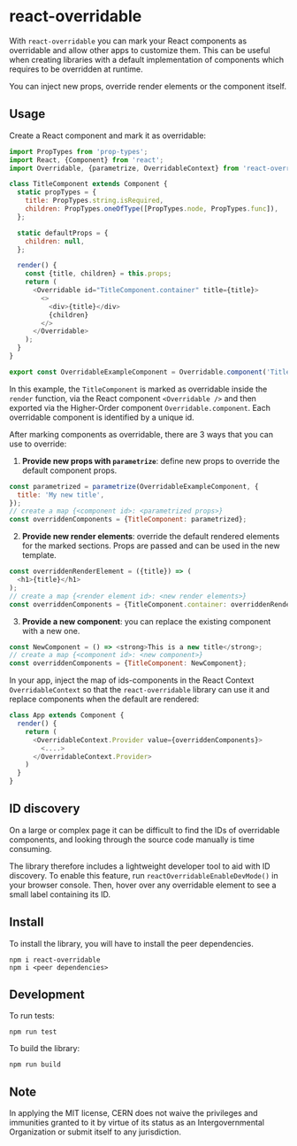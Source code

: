 # react-overridable

With `react-overridable` you can mark your React components as overridable
and allow other apps to customize them. This can be useful when creating
libraries with a default implementation of components which requires to be
overridden at runtime.

You can inject new props, override render elements or the component itself.

## Usage

Create a React component and mark it as overridable:

```js
import PropTypes from 'prop-types';
import React, {Component} from 'react';
import Overridable, {parametrize, OverridableContext} from 'react-overridable';

class TitleComponent extends Component {
  static propTypes = {
    title: PropTypes.string.isRequired,
    children: PropTypes.oneOfType([PropTypes.node, PropTypes.func]),
  };

  static defaultProps = {
    children: null,
  };

  render() {
    const {title, children} = this.props;
    return (
      <Overridable id="TitleComponent.container" title={title}>
        <>
          <div>{title}</div>
          {children}
        </>
      </Overridable>
    );
  }
}

export const OverridableExampleComponent = Overridable.component('TitleComponent', TitleComponent);
```

In this example, the `TitleComponent` is marked as overridable inside the
`render` function, via the React component `<Overridable />` and then exported
via the Higher-Order component `Overridable.component`.
Each overridable component is identified by a unique id.

After marking components as overridable, there are 3 ways that you can use to override:

1. **Provide new props with `parametrize`**: define new props to override the default component props.
```js
const parametrized = parametrize(OverridableExampleComponent, {
  title: 'My new title',
});
// create a map {<component id>: <parametrized props>}
const overriddenComponents = {TitleComponent: parametrized};
```

2. **Provide new render elements**: override the default rendered elements for the marked sections.
Props are passed and can be used in the new template.
```js
const overriddenRenderElement = ({title}) => (
  <h1>{title}</h1>
);
// create a map {<render element id>: <new render elements>}
const overriddenComponents = {TitleComponent.container: overriddenRenderElement};
```

3. **Provide a new component**: you can replace the existing component with a new one.
```js
const NewComponent = () => <strong>This is a new title</strong>;
// create a map {<component id>: <new component>}
const overriddenComponents = {TitleComponent: NewComponent};
```

In your app, inject the map of ids-components in the React Context
`OverridableContext` so that the `react-overridable` library can
use it and replace components when the default are rendered:
```js
class App extends Component {
  render() {
    return (
      <OverridableContext.Provider value={overriddenComponents}>
        <....>
      </OverridableContext.Provider>
    )
  }
}
```

## ID discovery

On a large or complex page it can be difficult to find the IDs of overridable components, 
and looking through the source code manually is time consuming.

The library therefore includes a lightweight developer tool to aid with ID discovery.
To enable this feature, run `reactOverridableEnableDevMode()` in your browser console.
Then, hover over any overridable element to see a small label containing its ID.

## Install

To install the library, you will have to install the peer dependencies.
```
npm i react-overridable
npm i <peer dependencies>
```

## Development

To run tests:
```
npm run test
```

To build the library:
```
npm run build
```

## Note

In applying the MIT license, CERN does not waive the privileges and immunities
granted to it by virtue of its status as an Intergovernmental Organization
or submit itself to any jurisdiction.
